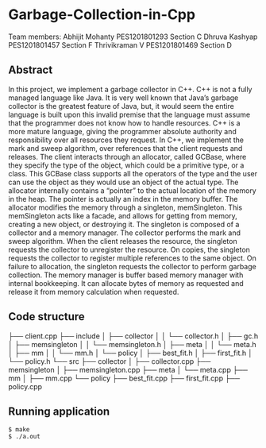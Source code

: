 # Garbage-Collection-in-Cpp

Team members:
Abhijit Mohanty	PES1201801293 Section C
Dhruva Kashyap	PES1201801457 Section F
Thrivikraman V 	PES1201801469 Section D

## Abstract

In this project, we implement a garbage collector in C++. C++ is not a fully managed language like Java. It is very well known that Java’s garbage collector is the greatest feature of Java, but, it would seem the entire language is built upon this invalid premise that the language must assume that the programmer does not know how to handle resources. 
C++ is a more mature language, giving the programmer absolute authority and responsibility over all resources they request. In C++, we implement the mark and sweep algorithm, over references that the client requests and releases. The client interacts through an allocator, called GCBase, where they specify the type of the object, which could be a primitive type, or a class.
This GCBase class supports all the operators of the type and the user can use the object as they would use an object of the actual type. 
The allocator internally contains a “pointer” to the actual location of the memory in the heap. The pointer is actually an index in the memory buffer.
The allocator modifies the memory through a singleton, memSingleton. This memSingleton acts like a facade, and allows for getting from memory, creating a new object, or destroying it.
The singleton is composed of a collector and a memory manager. The collector performs the mark and sweep algorithm. When the client releases the resource, the singleton requests the collector to unregister the resource. On copies, the singleton requests the collector to register multiple references to the same object. On failure to allocation, the singleton requests the collector to perform garbage collection.
The memory manager is buffer based memory manager with internal bookkeeping. It can allocate bytes of memory  as requested and release it from memory calculation when requested.

## Code structure

├── client.cpp
├── include
│   ├── collector
│   │   └── collector.h
│   ├── gc.h
│   ├── memsingleton
│   │   └── memsingleton.h
│   ├── meta
│   │   └── meta.h
│   ├── mm
│   │   └── mm.h
│   └── policy
│       ├── best_fit.h
│       ├── first_fit.h
│       └── policy.h
└── src
    ├── collector
    │   ├── collector.cpp
    ├── memsingleton
    │   ├── memsingleton.cpp
    ├── meta
    │   └── meta.cpp
    ├── mm
    │   ├── mm.cpp
    └── policy
        ├── best_fit.cpp
        ├── first_fit.cpp
        ├── policy.cpp

## Running application

```shell
$ make
$ ./a.out
```
